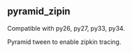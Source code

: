 pyramid_zipin
-------------

Compatible with py26, py27, py33, py34.

Pyramid tween to enable zipkin tracing.
